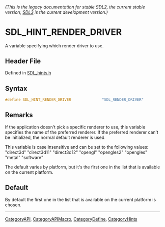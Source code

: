 ###### (This is the legacy documentation for stable SDL2, the current stable version; [SDL3](https://wiki.libsdl.org/SDL3/) is the current development version.)
# SDL_HINT_RENDER_DRIVER

A variable specifying which render driver to use.

## Header File

Defined in [SDL_hints.h](https://github.com/libsdl-org/SDL/blob/SDL2/include/SDL_hints.h)

## Syntax

```c
#define SDL_HINT_RENDER_DRIVER              "SDL_RENDER_DRIVER"
```

## Remarks

If the application doesn't pick a specific renderer to use, this variable
specifies the name of the preferred renderer. If the preferred renderer
can't be initialized, the normal default renderer is used.

This variable is case insensitive and can be set to the following values:
"direct3d" "direct3d11" "direct3d12" "opengl" "opengles2" "opengles"
"metal" "software"

The default varies by platform, but it's the first one in the list that is
available on the current platform.

## Default

By default the first one in the list that is available on the current platform is chosen.

----
[CategoryAPI](CategoryAPI), [CategoryAPIMacro](CategoryAPIMacro), [CategoryDefine](CategoryDefine), [CategoryHints](CategoryHints)


